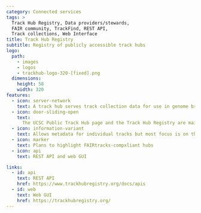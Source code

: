 ```yaml
---
category: Connected services
tags: >
  Track Hub Registry, Data providers/stewards,  
  FAIR community, TrackFind, REST API, 
  Track collections, Web Interface
title: Track Hub Registry
subtitle: Registry of publicly accessible track hubs
logo:
  path:
    - images
    - logos
    - trackhub-logo-320-[fixed].png
  dimensions:
    height: 58
    width: 320
features:
  - icon: server-network
    text: A track hub serves track collection data for use in genome browsers
  - icon: door-sliding-open
    text:
      The UCSC Public Track Hub page and the Track Hub Registry are main registries of track hubs
  - icon: information-variant
    text: Allows metadata for individual tracks but most focus is on the hubs themselves
  - icon: marker
    text: Plans to highlight FAIRtracks-compxliant hubs
  - icon: api
    text: REST API and web GUI

links:
  - id: api
    text: REST API
    href: https://www.trackhubregistry.org/docs/apis
  - id: web
    text: Web GUI
    href: https://trackhubregistry.org/
---
```

